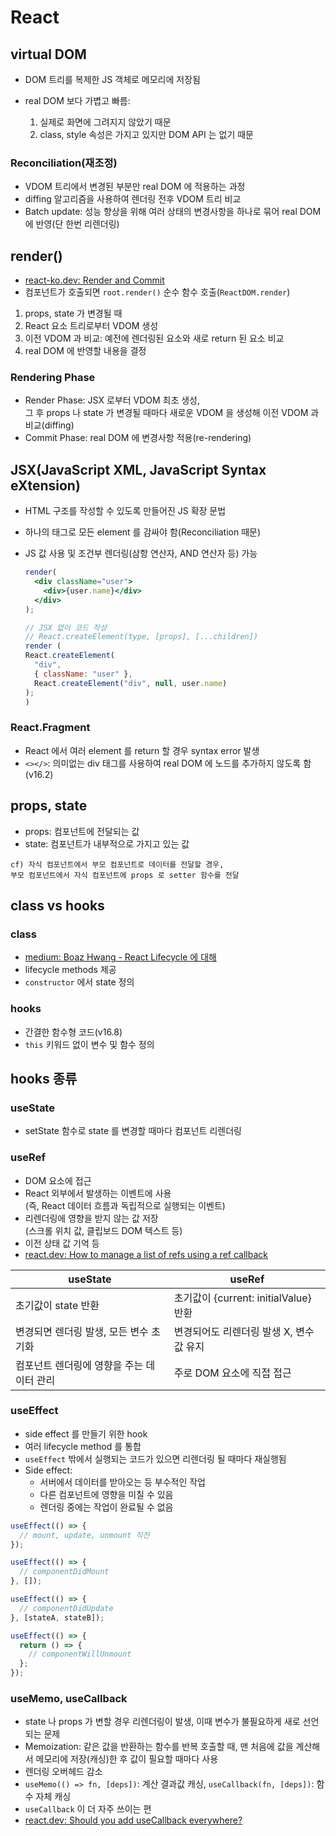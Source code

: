 # React

## virtual DOM

- DOM 트리를 복제한 JS 객체로 메모리에 저장됨
- real DOM 보다 가볍고 빠름:

  1. 실제로 화면에 그려지지 않았기 때문
  2. class, style 속성은 가지고 있지만 DOM API 는 없기 때문

### Reconciliation(재조정)

- VDOM 트리에서 변경된 부분만 real DOM 에 적용하는 과정
- diffing 알고리즘을 사용하여 렌더링 전후 VDOM 트리 비교
- Batch update: 성능 향상을 위해 여러 상태의 변경사항을 하나로 묶어 real DOM 에 반영(단 한번 리렌더링)

## render()

- [react-ko.dev: Render and Commit](https://react-ko.dev/learn/render-and-commit)
- 컴포넌트가 호출되면 `root.render()` 순수 함수 호출(`ReactDOM.render`)

1. props, state 가 변경될 때
2. React 요소 트리로부터 VDOM 생성
3. 이전 VDOM 과 비교: 예전에 렌더링된 요소와 새로 return 된 요소 비교
4. real DOM 에 반영할 내용을 결정

### Rendering Phase

- Render Phase: JSX 로부터 VDOM 최초 생성,  
  그 후 props 나 state 가 변경될 때마다 새로운 VDOM 을 생성해 이전 VDOM 과 비교(diffing)
- Commit Phase: real DOM 에 변경사항 적용(re-rendering)

## JSX(JavaScript XML, JavaScript Syntax eXtension)

- HTML 구조를 작성할 수 있도록 만들어진 JS 확장 문법
- 하나의 태그로 모든 element 를 감싸야 함(Reconciliation 때문)
- JS 값 사용 및 조건부 렌더링(삼항 연산자, AND 연산자 등) 가능

  ```jsx
  render(
    <div className="user">
      <div>{user.name}</div>
    </div>
  );
  ```

  ```js
  // JSX 없이 코드 작성
  // React.createElement(type, [props], [...children])
  render (
  React.createElement(
    "div",
    { className: "user" },
    React.createElement("div", null, user.name)
  );
  )
  ```

### React.Fragment

- React 에서 여러 element 를 return 할 경우 syntax error 발생
- `<></>`: 의미없는 div 태그를 사용하여 real DOM 에 노드를 추가하지 않도록 함(v16.2)

## props, state

- props: 컴포넌트에 전달되는 값
- state: 컴포넌트가 내부적으로 가지고 있는 값

```
cf) 자식 컴포넌트에서 부모 컴포넌트로 데이터를 전달할 경우,
부모 컴포넌트에서 자식 컴포넌트에 props 로 setter 함수를 전달
```

## class vs hooks

### class

- [medium: Boaz Hwang - React Lifecycle 에 대해](https://withboaz.medium.com/react-lifecycle%EC%97%90-%EB%8C%80%ED%95%B4-3fb0da8612cd)
- lifecycle methods 제공
- `constructor` 에서 state 정의

### hooks

- 간결한 함수형 코드(v16.8)
- `this` 키워드 없이 변수 및 함수 정의

## hooks 종류

### useState

- setState 함수로 state 를 변경할 때마다 컴포넌트 리렌더링

### useRef

- DOM 요소에 접근
- React 외부에서 발생하는 이벤트에 사용  
  (즉, React 데이터 흐름과 독립적으로 실행되는 이벤트)
- 리렌더링에 영향을 받지 않는 값 저장  
  (스크롤 위치 값, 클립보드 DOM 텍스트 등)
- 이전 상태 값 기억 등
- [react.dev: How to manage a list of refs using a ref callback ](https://react.dev/learn/manipulating-the-dom-with-refs#how-to-manage-a-list-of-refs-using-a-ref-callback)

| useState                                  | useRef                                   |
| ----------------------------------------- | ---------------------------------------- |
| 초기값이 state 반환                       | 초기값이 {current: initialValue} 반환    |
| 변경되면 렌더링 발생, 모든 변수 초기화    | 변경되어도 리렌더링 발생 X, 변수 값 유지 |
| 컴포넌트 렌더링에 영향을 주는 데이터 관리 | 주로 DOM 요소에 직접 접근                |

### useEffect

- side effect 를 만들기 위한 hook
- 여러 lifecycle method 를 통합
- `useEffect` 밖에서 실행되는 코드가 있으면 리렌더링 될 때마다 재실행됨
- Side effect:
  - 서버에서 데이터를 받아오는 등 부수적인 작업
  - 다른 컴포넌트에 영향을 미칠 수 있음
  - 렌더링 중에는 작업이 완료될 수 없음

```js
useEffect(() => {
  // mount, update, unmount 직전
});

useEffect(() => {
  // componentDidMount
}, []);

useEffect(() => {
  // componentDidUpdate
}, [stateA, stateB]);

useEffect(() => {
  return () => {
    // componentWillUnmount
  };
});
```

### useMemo, useCallback

- state 나 props 가 변할 경우 리렌더링이 발생, 이때 변수가 불필요하게 새로 선언되는 문제
- Memoization: 같은 값을 반환하는 함수를 반복 호출할 때, 맨 처음에 값을 계산해서 메모리에 저장(캐싱)한 후 값이 필요할 때마다 사용
- 렌더링 오버헤드 감소
- `useMemo(() => fn, [deps])`: 계산 결과값 캐싱, `useCallback(fn, [deps])`: 함수 자체 캐싱
- `useCallback` 이 더 자주 쓰이는 편
- [react.dev: Should you add useCallback everywhere?](https://react.dev/reference/react/useCallback#should-you-add-usecallback-everywhere)

